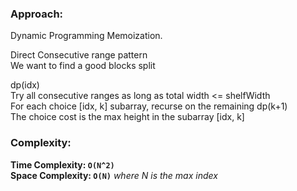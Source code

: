 ### Approach:
Dynamic Programming Memoization.

Direct Consecutive range pattern\
We want to find a good blocks split

dp(idx)\
Try all consecutive ranges as long as total width <= shelfWidth\
For each choice [idx, k] subarray, recurse on the remaining dp(k+1)\
The choice cost is the max height in the subarray [idx, k]

### Complexity:
**Time Complexity: `O(N^2)`**\
**Space Complexity: `O(N)`** *where N is the max index*
